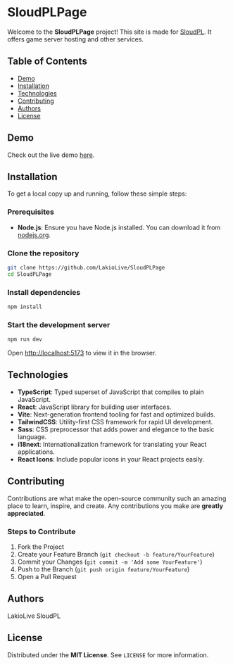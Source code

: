 # SloudPLPage

Welcome to the **SloudPLPage** project! This site is made for [SloudPL](https://sloudhost.ovh/). It offers game server hosting and other services.

## Table of Contents

-   [Demo](#demo)
-   [Installation](#installation)
-   [Technologies](#technologies)
-   [Contributing](#contributing)
-   [Authors](#authors)
-   [License](#license)

## Demo

Check out the live demo [here](https://sloud.pl/).

## Installation

To get a local copy up and running, follow these simple steps:

### Prerequisites

-   **Node.js**: Ensure you have Node.js installed. You can download it from [nodejs.org](https://nodejs.org/).

### Clone the repository

```sh
git clone https://github.com/LakioLive/SloudPLPage
cd SloudPLPage
```

### Install dependencies

```sh
npm install
```

### Start the development server

```sh
npm run dev
```

Open [http://localhost:5173](http://localhost:5173) to view it in the browser.

## Technologies

-   **TypeScript**: Typed superset of JavaScript that compiles to plain JavaScript.
-   **React**: JavaScript library for building user interfaces.
-   **Vite**: Next-generation frontend tooling for fast and optimized builds.
-   **TailwindCSS**: Utility-first CSS framework for rapid UI development.
-   **Sass**: CSS preprocessor that adds power and elegance to the basic language.
-   **i18next**: Internationalization framework for translating your React applications.
-   **React Icons**: Include popular icons in your React projects easily.

## Contributing

Contributions are what make the open-source community such an amazing place to learn, inspire, and create. Any contributions you make are **greatly appreciated**.

### Steps to Contribute

1. Fork the Project
2. Create your Feature Branch (`git checkout -b feature/YourFeature`)
3. Commit your Changes (`git commit -m 'Add some YourFeature'`)
4. Push to the Branch (`git push origin feature/YourFeature`)
5. Open a Pull Request

## Authors

LakioLive
SloudPL

## License

Distributed under the **MIT License**. See `LICENSE` for more information.
